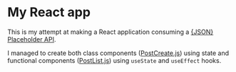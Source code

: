 # My React app

This is my attempt at making a React application consuming a [{JSON} Placeholder API][1].

I managed to create both class components ([PostCreate.js][postcreate]) using state and functional components ([PostList.js][postlist]) using `useState` and `useEffect` hooks.

[1]: https://jsonplaceholder.typicode.com/
[postcreate]: /components/posts/PostCreate.js
[postlist]: /components/posts/PostList.js
